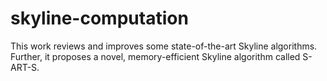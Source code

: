 # skyline-computation
This work reviews and improves some state-of-the-art Skyline algorithms. Further, it proposes a novel, memory-efficient Skyline algorithm called S-ART-S. 
